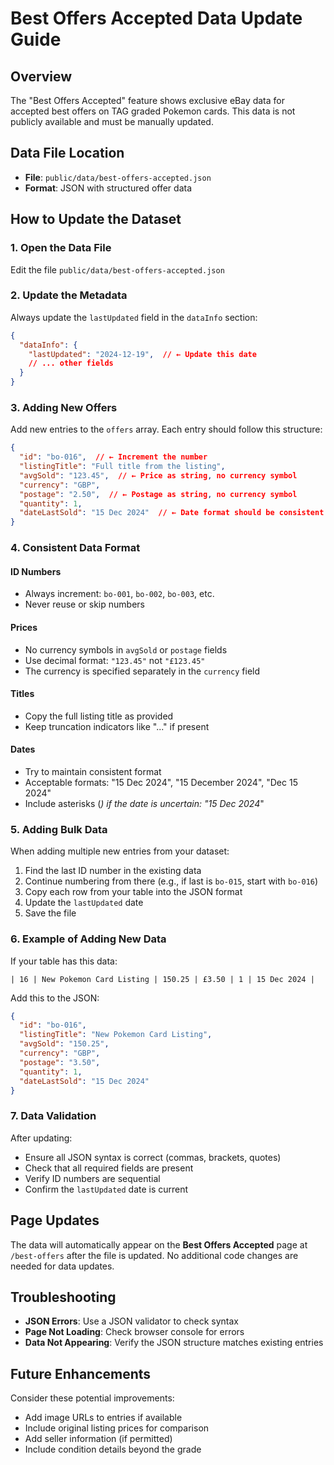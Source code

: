 # Best Offers Accepted Data Update Guide

## Overview
The "Best Offers Accepted" feature shows exclusive eBay data for accepted best offers on TAG graded Pokemon cards. This data is not publicly available and must be manually updated.

## Data File Location
- **File**: `public/data/best-offers-accepted.json`
- **Format**: JSON with structured offer data

## How to Update the Dataset

### 1. Open the Data File
Edit the file `public/data/best-offers-accepted.json`

### 2. Update the Metadata
Always update the `lastUpdated` field in the `dataInfo` section:
```json
{
  "dataInfo": {
    "lastUpdated": "2024-12-19",  // ← Update this date
    // ... other fields
  }
}
```

### 3. Adding New Offers
Add new entries to the `offers` array. Each entry should follow this structure:

```json
{
  "id": "bo-016",  // ← Increment the number
  "listingTitle": "Full title from the listing",
  "avgSold": "123.45",  // ← Price as string, no currency symbol
  "currency": "GBP",
  "postage": "2.50",  // ← Postage as string, no currency symbol
  "quantity": 1,
  "dateLastSold": "15 Dec 2024"  // ← Date format should be consistent
}
```

### 4. Consistent Data Format

#### ID Numbers
- Always increment: `bo-001`, `bo-002`, `bo-003`, etc.
- Never reuse or skip numbers

#### Prices
- No currency symbols in `avgSold` or `postage` fields
- Use decimal format: `"123.45"` not `"£123.45"`
- The currency is specified separately in the `currency` field

#### Titles
- Copy the full listing title as provided
- Keep truncation indicators like "..." if present

#### Dates
- Try to maintain consistent format
- Acceptable formats: "15 Dec 2024", "15 December 2024", "Dec 15 2024"
- Include asterisks (*) if the date is uncertain: "15 Dec 2024*"

### 5. Adding Bulk Data
When adding multiple new entries from your dataset:

1. Find the last ID number in the existing data
2. Continue numbering from there (e.g., if last is `bo-015`, start with `bo-016`)
3. Copy each row from your table into the JSON format
4. Update the `lastUpdated` date
5. Save the file

### 6. Example of Adding New Data
If your table has this data:
```
| 16 | New Pokemon Card Listing | 150.25 | £3.50 | 1 | 15 Dec 2024 |
```

Add this to the JSON:
```json
{
  "id": "bo-016",
  "listingTitle": "New Pokemon Card Listing",
  "avgSold": "150.25",
  "currency": "GBP",
  "postage": "3.50",
  "quantity": 1,
  "dateLastSold": "15 Dec 2024"
}
```

### 7. Data Validation
After updating:
- Ensure all JSON syntax is correct (commas, brackets, quotes)
- Check that all required fields are present
- Verify ID numbers are sequential
- Confirm the `lastUpdated` date is current

## Page Updates
The data will automatically appear on the **Best Offers Accepted** page at `/best-offers` after the file is updated. No additional code changes are needed for data updates.

## Troubleshooting
- **JSON Errors**: Use a JSON validator to check syntax
- **Page Not Loading**: Check browser console for errors
- **Data Not Appearing**: Verify the JSON structure matches existing entries

## Future Enhancements
Consider these potential improvements:
- Add image URLs to entries if available
- Include original listing prices for comparison
- Add seller information (if permitted)
- Include condition details beyond the grade 